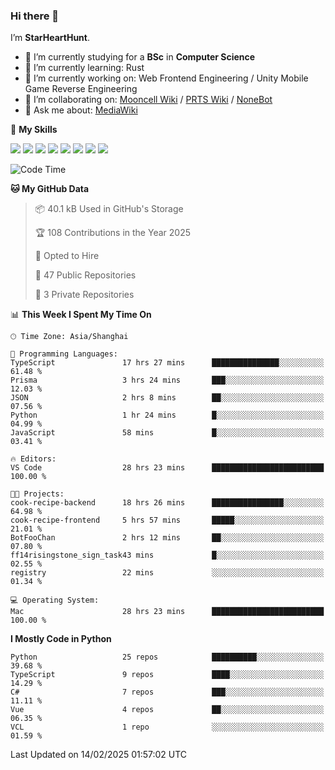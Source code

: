 ### Hi there 👋

I’m **StarHeartHunt**.

- 🏫 I’m currently studying for a **BSc** in **Computer Science**
- 🌱 I’m currently learning: Rust
- 🔭 I’m currently working on: Web Frontend Engineering / Unity Mobile Game Reverse Engineering
- 👯 I’m collaborating on: [Mooncell Wiki](https://fgo.wiki/) / [PRTS Wiki](http://prts.wiki/) / [NoneBot](https://github.com/nonebot)
- 💬 Ask me about: [MediaWiki](https://www.mediawiki.org)

🌟 **My Skills**

![](https://img.shields.io/badge/-Python-3e74a2?style=flat-square&logo=Python&logoColor=fff)
![](https://img.shields.io/badge/-Node.js-339933?style=flat-square&logo=node.js&logoColor=fff)
![](https://img.shields.io/badge/-Vue-4fc08d?style=flat-square&logo=vue.js&logoColor=fff)
![](https://img.shields.io/badge/-React-2d98ce?style=flat-square&logo=React&logoColor=fff)
![](https://img.shields.io/badge/-TypeScript-3178C6?style=flat-square&logo=TypeScript&logoColor=fff)
![](https://img.shields.io/badge/-Docker-2496ED?style=flat-square&logo=Docker&logoColor=fff)
![](https://img.shields.io/badge/-Linux-000000?style=flat-square&logo=Linux&logoColor=fff)
![](https://img.shields.io/badge/-Dotnet-512bd4?style=flat-square&logo=.net&logoColor=fff)

<!--START_SECTION:waka-->
![Code Time](http://img.shields.io/badge/Code%20Time-1%2C443%20hrs%2031%20mins-blue)

**🐱 My GitHub Data** 

> 📦 40.1 kB Used in GitHub's Storage 
 > 
> 🏆 108 Contributions in the Year 2025
 > 
> 💼 Opted to Hire
 > 
> 📜 47 Public Repositories 
 > 
> 🔑 3 Private Repositories 
 > 
📊 **This Week I Spent My Time On** 

```text
🕑︎ Time Zone: Asia/Shanghai

💬 Programming Languages: 
TypeScript               17 hrs 27 mins      ███████████████░░░░░░░░░░   61.48 % 
Prisma                   3 hrs 24 mins       ███░░░░░░░░░░░░░░░░░░░░░░   12.03 % 
JSON                     2 hrs 8 mins        ██░░░░░░░░░░░░░░░░░░░░░░░   07.56 % 
Python                   1 hr 24 mins        █░░░░░░░░░░░░░░░░░░░░░░░░   04.99 % 
JavaScript               58 mins             █░░░░░░░░░░░░░░░░░░░░░░░░   03.41 % 

🔥 Editors: 
VS Code                  28 hrs 23 mins      █████████████████████████   100.00 % 

🐱‍💻 Projects: 
cook-recipe-backend      18 hrs 26 mins      ████████████████░░░░░░░░░   64.98 % 
cook-recipe-frontend     5 hrs 57 mins       █████░░░░░░░░░░░░░░░░░░░░   21.01 % 
BotFooChan               2 hrs 12 mins       ██░░░░░░░░░░░░░░░░░░░░░░░   07.80 % 
ff14risingstone_sign_task43 mins             █░░░░░░░░░░░░░░░░░░░░░░░░   02.55 % 
registry                 22 mins             ░░░░░░░░░░░░░░░░░░░░░░░░░   01.34 % 

💻 Operating System: 
Mac                      28 hrs 23 mins      █████████████████████████   100.00 % 
```

**I Mostly Code in Python** 

```text
Python                   25 repos            ██████████░░░░░░░░░░░░░░░   39.68 % 
TypeScript               9 repos             ████░░░░░░░░░░░░░░░░░░░░░   14.29 % 
C#                       7 repos             ███░░░░░░░░░░░░░░░░░░░░░░   11.11 % 
Vue                      4 repos             ██░░░░░░░░░░░░░░░░░░░░░░░   06.35 % 
VCL                      1 repo              ░░░░░░░░░░░░░░░░░░░░░░░░░   01.59 % 
```




 Last Updated on 14/02/2025 01:57:02 UTC
<!--END_SECTION:waka-->
